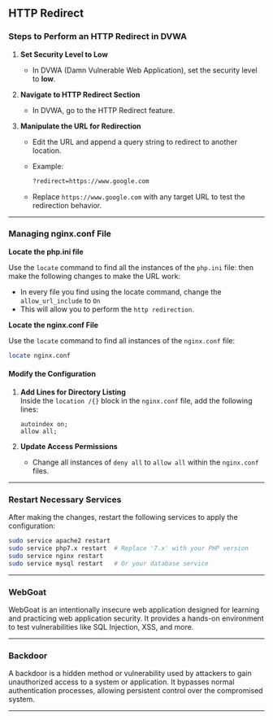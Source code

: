 ## **HTTP Redirect**

### **Steps to Perform an HTTP Redirect in DVWA**

1. **Set Security Level to Low**
    
    - In DVWA (Damn Vulnerable Web Application), set the security level to **low**.
2. **Navigate to HTTP Redirect Section**
    
    - In DVWA, go to the HTTP Redirect feature.
3. **Manipulate the URL for Redirection**
    
    - Edit the URL and append a query string to redirect to another location.
    - Example:
        
        ```html
        ?redirect=https://www.google.com
        ```
        
    - Replace `https://www.google.com` with any target URL to test the redirection behavior.

---

### **Managing nginx.conf File**

**Locate the php.ini file**

Use the `locate` command to find all the instances of the `php.ini` file:
then make the following changes to make the URL work:
- In every file you find using the locate command, change the `allow_url_include` to `On`
- This will allow you to perform the `http redirection`.


 **Locate the nginx.conf File**

Use the `locate` command to find all instances of the `nginx.conf` file:

```bash
locate nginx.conf
```

#### **Modify the Configuration**

1. **Add Lines for Directory Listing**  
    Inside the `location /{}` block in the `nginx.conf` file, add the following lines:
    
    ```nginx
    autoindex on;
    allow all;
    ```
    
2. **Update Access Permissions**
    
    - Change all instances of `deny all` to `allow all` within the `nginx.conf` files.

---

### **Restart Necessary Services**

After making the changes, restart the following services to apply the configuration:

```bash
sudo service apache2 restart
sudo service php7.x restart  # Replace '7.x' with your PHP version
sudo service nginx restart
sudo service mysql restart   # Or your database service
```

---

### **WebGoat**

WebGoat is an intentionally insecure web application designed for learning and practicing web application security. It provides a hands-on environment to test vulnerabilities like SQL Injection, XSS, and more.

---

### **Backdoor**

A backdoor is a hidden method or vulnerability used by attackers to gain unauthorized access to a system or application. It bypasses normal authentication processes, allowing persistent control over the compromised system.

---